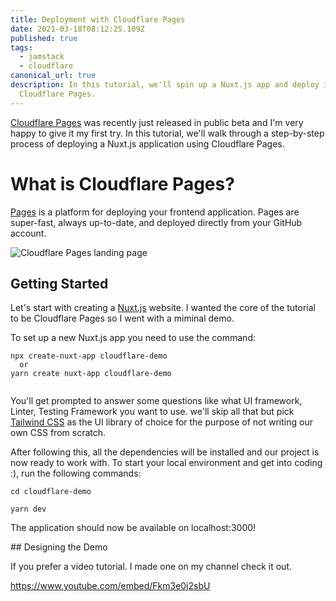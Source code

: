 ```yaml
---
title: Deployment with Cloudflare Pages
date: 2021-03-18T08:12:25.109Z
published: true
tags:
  - jamstack
  - cloudflare
canonical_url: true
description: In this tutorial, we'll spin up a Nuxt.js app and deploy it to
  Cloudflare Pages.
---
```

[Cloudflare Pages](https://pages.cloudflare.com/) was recently just released in public beta and I'm very happy to give it my first try. In this tutorial, we'll walk through a step-by-step process of deploying a Nuxt.js application using Cloudflare Pages.

# What is Cloudflare Pages?

[Pages](https://pages.cloudflare.com/) is a platform for deploying your frontend application. Pages are super-fast, always up-to-date, and deployed directly from your GitHub account.

![Cloudflare Pages landing page](/images/uploads/screenshot-2021-03-18-at-09.31.42.png)

## Getting Started

Let's start with creating a [Nuxt.js](https://nuxtjs.org/) website. I wanted the core of the tutorial to be Cloudflare Pages so I went with a miminal demo.

To set up a new Nuxt.js app you need to use the command:

```
npx create-nuxt-app cloudflare-demo
  or
yarn create nuxt-app cloudflare-demo


```

You'll get prompted to answer some questions like what UI framework, Linter, Testing Framework you want to use. we'll skip all that but pick [Tailwind CSS](https://tailwindcss.com/) as the UI library of choice for the purpose of not writing our own CSS from scratch.

After following this, all the dependencies will be installed and our project is now ready to work with. To start your local environment and get into coding :), run the following commands:

```
cd cloudflare-demo

yarn dev
```

The application should now be available on localhost:3000!

\## Designing the Demo











If you prefer a video tutorial. I made one on my channel check it out.

https://www.youtube.com/embed/Fkm3e0j2sbU